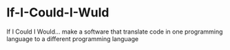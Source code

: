 # If-I-Could-I-Wuld
If I Could I Would... make a software that translate code in one programming language to a different programming language 
